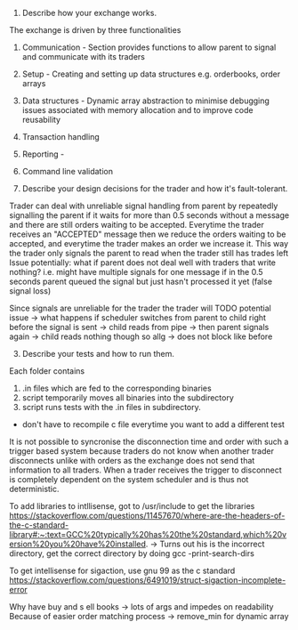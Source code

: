 1. Describe how your exchange works.

The exchange is driven by three functionalities

1. Communication - Section provides functions to allow parent to signal and 
communicate with its traders
2. Setup - Creating and setting up data structures e.g. orderbooks, order arrays
3. Data structures - Dynamic array abstraction to minimise debugging issues associated
with memory allocation and to improve code reusability
4. Transaction handling 
5. Reporting - 
5. Command line validation





2. Describe your design decisions for the trader and how it's fault-tolerant.

Trader can deal with unreliable signal handling from parent by 
repeatedly signalling the parent if it waits for more than 0.5
seconds without a message and there are still orders waiting to be
accepted. Everytime the trader receives an "ACCEPTED" message then
we reduce the orders waiting to be accepted, and everytime the trader
makes an order we increase it. This way the trader only signals the 
parent to read when the trader still has trades left
Issue potentially: what if parent does not deal well with traders
that write nothing? i.e. might have multiple signals for one message
if in the 0.5 seconds parent queued the signal but just hasn't processed
it yet (false signal loss)

Since signals are unreliable for the trader the trader will 
TODO potential issue -> what happens if scheduler switches from
parent to child right before the signal is sent -> child reads from
pipe -> then parent signals again -> child reads nothing though so allg
-> does not block like before


3. Describe your tests and how to run them.

Each folder contains 
1. .in files which are fed to the corresponding binaries
2. script temporarily moves all binaries into the subdirectory
3. script runs tests with the .in files in subdirectory.
+ don't have to recompile c file everytime you want to add a different test

It is not possible to syncronise the disconnection time and order with such a 
trigger based system because traders do not know when another trader disconnects unlike
with orders as the exchange does not send that information to all traders. When a trader
receives the trigger to disconnect is completely dependent on the system scheduler and is 
thus not deterministic.


To add libraries to intllisense, got to /usr/include to get the libraries
https://stackoverflow.com/questions/11457670/where-are-the-headers-of-the-c-standard-library#:~:text=GCC%20typically%20has%20the%20standard,which%20version%20you%20have%20installed.
    -> Turns out his is the incorrect directory, get the correct directory by doing gcc -print-search-dirs


To get intellisense for sigaction, use gnu 99 as the c standard
https://stackoverflow.com/questions/6491019/struct-sigaction-incomplete-error

Why have buy and s ell books -> lots of args and impedes on readability
Because of easier order matching process -> remove_min for dynamic array
